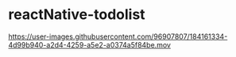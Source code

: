 # reactNative-todolist

https://user-images.githubusercontent.com/96907807/184161334-4d99b940-a2d4-4259-a5e2-a0374a5f84be.mov

